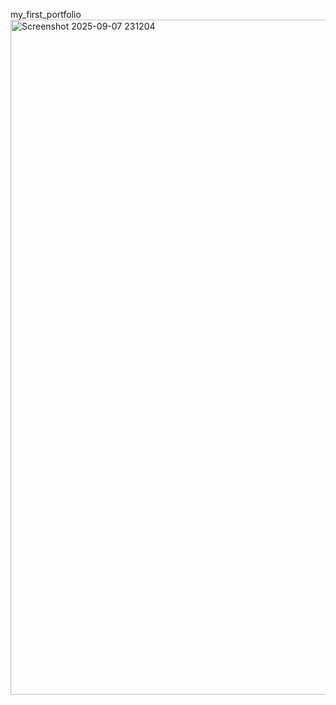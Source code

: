 my_first_portfolio
<img width="1920" height="1080" alt="Screenshot 2025-09-07 231204" src="https://github.com/user-attachments/assets/ed1edf98-1dde-4b86-b6f7-937400e3708e" />

